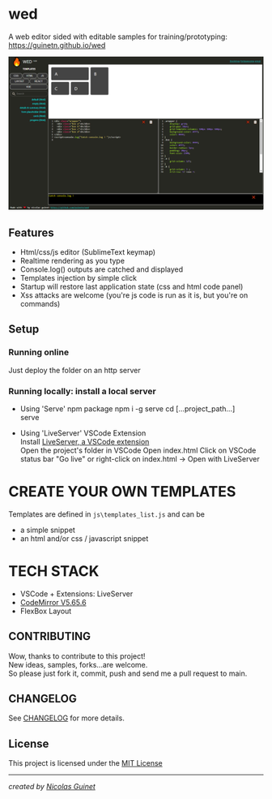 # wed
A web editor sided with editable samples for training/prototyping: <https://guinetn.github.io/wed> 

![Wed screenshoot](img/wed.png)

## Features

* Html/css/js editor (SublimeText keymap)  
* Realtime rendering as you type
* Console.log() outputs are catched and displayed
* Templates injection by simple click      
* Startup will restore last application state (css and html code panel)  
* Xss attacks are welcome (you're js code is run as it is, but you're on commands)

## Setup

### Running online

Just deploy the folder on an http server

### Running locally: install a local server

* Using 'Serve' npm package 
	npm i -g serve
	cd […project_path…]  
	serve 

* Using 'LiveServer' VSCode Extension  
Install [LiveServer, a VSCode extension](https://marketplace.visualstudio.com/items?itemName=ritwickdey.LiveServer)  
	Open the project's folder in VSCode
	Open index.html
	Click on VSCode status bar "Go live" or right-click on index.html → Open with LiveServer

# CREATE YOUR OWN TEMPLATES

Templates are defined in `js\templates_list.js` and can be  
* a simple snippet 
* an html and/or css / javascript snippet

# TECH STACK

* VSCode + Extensions: LiveServer
* [CodeMirror V5.65.6](https://codemirror.net/)
* FlexBox Layout

## CONTRIBUTING

Wow, thanks to contribute to this project!   
New ideas, samples, forks...are welcome.  
So please just fork it, commit, push and send me a pull request to main.  

## CHANGELOG

See [CHANGELOG](CHANGELOG.md) for more details.


## License

This project is licensed under the [MIT License](LICENSE)

---

*created by [Nicolas Guinet](https://github.com/guinetn/wed)*


